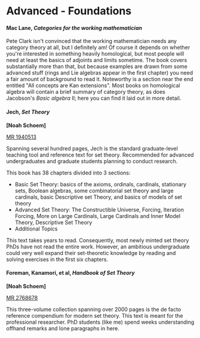 # Advanced - Foundations

#### Mac Lane, *Categories for the working mathematician*

Pete Clark isn't convinced that the working mathematician needs any category theory at all, but
I definitely am!  Of course it depends on whether you're interested in something heavily
homological, but most people will need at least the basics of adjoints and limits sometime.
The book covers substantially more than that, but because examples are drawn from some advanced
stuff (rings and Lie algebras appear in the first chapter) you need a fair amount of background
to read it.  Noteworthy is a section near the end entitled "All concepts are Kan extensions".
Most books on homological algebra will contain a brief summary of category theory, as does
Jacobson's *Basic algebra* II; here you can find it laid out in more detail.

#### Jech, *Set Theory*

**[Noah Schoem]**

[MR 1940513](https://mathscinet.ams.org/mathscinet-getitem?mr=1940513)

Spanning several hundred pages, Jech is the standard graduate-level teaching tool and reference text for set theory. Recommended for advanced undergraduates and graduate students planning to conduct research. 

This book has 38 chapters divided into 3 sections: 
  * Basic Set Theory: basics of the axioms, ordinals, cardinals, stationary sets, Boolean algebras, some combinatorial set theory and large cardinals, basic Descriptive set Theory, and basics of models of set theory
  * Advanced Set Theory: The Constructible Universe, Forcing, Iteration Forcing, More on Large Cardinals, Large Cardinals and Inner Model Theory, Descriptive Set Theory
  * Additional Topics

This text takes years to read. Consequently, most newly minted set theory PhDs have not read the entire work. However, an ambitious undergraduate could very well expand their set-theoretic knowledge by reading and solving exercises in the first six chapters.

#### Foreman, Kanamori, et al, *Handbook of Set Theory*

**[Noah Schoem]**

[MR 2768678](https://mathscinet.ams.org/mathscinet-getitem?mr=2768678)

This three-volume collection spanning over 2000 pages is the de facto reference compendium for modern set theory. 
This text is meant for the professional researcher. PhD students (like me) spend weeks understanding offhand remarks and lone paragraphs in here.
